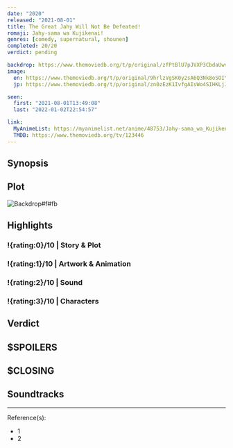 ```yaml
---
date: "2020"
released: "2021-08-01"
title: The Great Jahy Will Not Be Defeated!
romaji: Jahy-sama wa Kujikenai!
genres: [comedy, supernatural, shounen]
completed: 20/20
verdict: pending

backdrop: https://www.themoviedb.org/t/p/original/zfPtBlU7pJVXP3CbdaUwvlAkGKv.jpg
image:
  en: https://www.themoviedb.org/t/p/original/9hrlzVgSK0y2sA6Q3Nk8oSOIYUD.jpg
  jp: https://www.themoviedb.org/t/p/original/zn0zEzK1IvfgAIsWo4SIHKLjJij.jpg

seen:
  first: "2021-08-01T13:49:08"
  last: "2022-01-02T22:54:57"

link:
  MyAnimeList: https://myanimelist.net/anime/48753/Jahy-sama_wa_Kujikenai
  TMDB: https://www.themoviedb.org/tv/123446
---
```



## Synopsis

## Plot

![Backdrop#f#fb](https://www.themoviedb.org/t/p/original/clsLGcG4OWy1FMywOS0yUXWLWVE.jpg "Source: TMDB")

## Highlights

### !{rating:0}/10 | Story & Plot

### !{rating:1}/10 | Artwork & Animation

### !{rating:2}/10 | Sound

### !{rating:3}/10 | Characters

## Verdict

## $SPOILERS

## $CLOSING

## Soundtracks

***
Reference(s):

- 1
- 2
